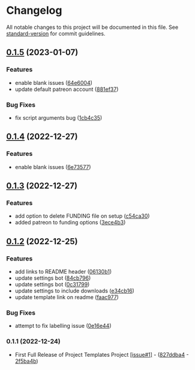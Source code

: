 # Changelog

All notable changes to this project will be documented in this file. See [standard-version](https://github.com/conventional-changelog/standard-version) for commit guidelines.

## [0.1.5](https://github.com/Ragdata/.github/compare/v0.1.4...v0.1.5) (2023-01-07)


### Features

* enable blank issues ([64e6004](https://github.com/Ragdata/.github/commit/64e60049942e63ea15190533fa7f1e7d3fbd3b46))
* update default patreon account ([881ef37](https://github.com/Ragdata/.github/commit/881ef37c521970da05181b4919c01bc6c47ee811))


### Bug Fixes

* fix script arguments bug ([1cb4c35](https://github.com/Ragdata/.github/commit/1cb4c35489bf1c1b312080f89cf3cc01ff1c5056))

## [0.1.4](https://github.com/Ragdata/.github/compare/v0.1.3...v0.1.4) (2022-12-27)


### Features

* enable blank issues ([6e73577](https://github.com/Ragdata/.github/commit/6e73577fd86aa15e539b704f9f062534cdf6cd72))

## [0.1.3](https://github.com/Ragdata/.github/compare/v0.1.2...v0.1.3) (2022-12-27)


### Features

* add option to delete FUNDING file on setup ([c54ca30](https://github.com/Ragdata/.github/commit/c54ca30aab9767333bf9c99e56a0ee4e0656eaa7))
* added patreon to funding options ([3ece4b3](https://github.com/Ragdata/.github/commit/3ece4b31c478fd5172ba4c8c2da897b07744b323))

## [0.1.2](https://github.com/Ragdata/.github/compare/v0.1.1...v0.1.2) (2022-12-25)


### Features

* add links to README header ([06130b1](https://github.com/Ragdata/.github/commit/06130b1ea2fa9cbc91f5d924c9f79acbbc90a13c))
* update settings bot ([84cb796](https://github.com/Ragdata/.github/commit/84cb79669eb5da3797f41cd8b65f65d834d0cbd2))
* update settings bot ([0c31799](https://github.com/Ragdata/.github/commit/0c31799a88bd4d9d8399d69a274bbc143a508bc5))
* update settings to include downloads ([e34cb16](https://github.com/Ragdata/.github/commit/e34cb16291c2d88e079630d9c74348261b83255b))
* update template link on readme ([faac977](https://github.com/Ragdata/.github/commit/faac977824aeb998dac374f2d1f1fd948786117e))


### Bug Fixes

* attempt to fix labelling issue ([0e16e44](https://github.com/Ragdata/.github/commit/0e16e448394aafd3cf205c3ed7ae807050c6693a))

### 0.1.1 (2022-12-24)

* First Full Release of Project Templates Project [[issue#1]](https://github.com/Ragdata/.github/issues/1) - ([827ddba4](https://github.com/Ragdata/.github/commit/827ddba42d8af94013631d6ec808d4e8f9059a88) - [2f5ba4b](https://github.com/Ragdata/.github/commit/2f5ba4b2a6db40f0225f4a621e64fddc3b1f6a3e))
